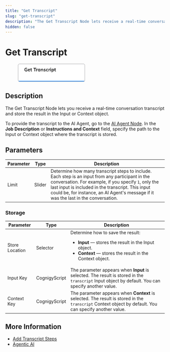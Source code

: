```yaml
---
title: "Get Transcript"
slug: "get-transcript"
description: "The Get Transcript Node lets receive a real-time conversation transcript and store the result in the Input or Context object."
hidden: false
---
```


# Get Transcript

<figure>
  <img class="image-center" src="../../../../../static/img/_assets/ai/build/node-reference/services/get-transcript.png" width="50%" />
</figure>

## Description

The Get Transcript Node lets you receive a real-time conversation transcript and store the result in the Input or Context object.

To provide the transcript to the AI Agent, go to the [AI Agent Node](../ai/ai-agent.md).
In the **Job Description** or **Instructions and Context** field,
specify the path to the Input or Context object where the transcript is stored.

## Parameters

| Parameter | Type   | Description                                                                                                                                                                                                                                                                                          |
|-----------|--------|------------------------------------------------------------------------------------------------------------------------------------------------------------------------------------------------------------------------------------------------------------------------------------------------------|
| Limit     | Slider | Determine how many transcript steps to include. Each step is an input from any participant in the conversation. For example, if you specify `1`, only the last input is included in the transcript. This input could be, for instance, an AI Agent's message if it was the last in the conversation. |

### Storage

| Parameter      | Type          | Description                                                                                                                                                          |
|----------------|---------------|----------------------------------------------------------------------------------------------------------------------------------------------------------------------|
| Store Location | Selector      | Determine how to save the result:<ul><li>**Input** — stores the result in the Input object.</li><li>**Context** — stores the result in the Context object.</li></ul> |
| Input Key      | CognigyScript | The parameter appears when **Input** is selected. The result is stored in the `transcript` Input object by default. You can specify another value.                   |
| Context Key    | CognigyScript | The parameter appears when **Context** is selected. The result is stored in the `transcript` Context object by default. You can specify another value.               |

## More Information

- [Add Transcript Steps](add-transcript-steps.md)
- [Agentic AI](../../../empower/agentic-ai/overview.md)